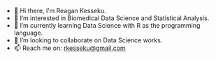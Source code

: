 - 👋 Hi there, I’m Reagan Kesseku.
- 👀 I’m interested in Biomedical Data Science and Statistical Analysis.
- 🌱 I’m currently learning Data Science with R as the programming language.
- 💞️ I’m looking to collaborate on Data Science works.
- 📫 Reach me on: rkesseku@gmail.com

<!---
rkesseku/rkesseku is a ✨ special ✨ repository because its `README.md` (this file) appears on your GitHub profile.
You can click the Preview link to take a look at your changes.
--->
